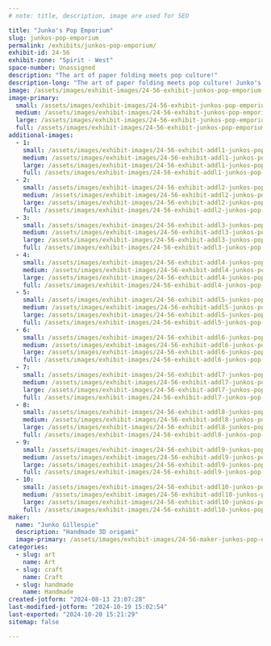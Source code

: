 ```yaml
---
# note: title, description, image are used for SEO

title: "Junko's Pop Emporium"
slug: junkos-pop-emporium
permalink: /exhibits/junkos-pop-emporium/
exhibit-id: 24-56
exhibit-zone: "Spirit - West"
space-number: Unassigned
description: "The art of paper folding meets pop culture!"
description-long: "The art of paper folding meets pop culture! Junko's Pop Emporium showcases the art of 3D origami in forms ranging from dragons to birds to movie and tv show characters! Come shop these one-of-a-kind paper sculptures, or just meet the artist and learn about 3D origami!"
image: /assets/images/exhibit-images/24-56-exhibit-junkos-pop-emporium-000-11225422-950614711656882-712807065031903800-o-large.jpg
image-primary: 
  small: /assets/images/exhibit-images/24-56-exhibit-junkos-pop-emporium-000-11225422-950614711656882-712807065031903800-o-small.jpg
  medium: /assets/images/exhibit-images/24-56-exhibit-junkos-pop-emporium-000-11225422-950614711656882-712807065031903800-o-medium.jpg
  large: /assets/images/exhibit-images/24-56-exhibit-junkos-pop-emporium-000-11225422-950614711656882-712807065031903800-o-large.jpg
  full: /assets/images/exhibit-images/24-56-exhibit-junkos-pop-emporium-000-11225422-950614711656882-712807065031903800-o-full.jpg
additional-images: 
  - 1:
    small: /assets/images/exhibit-images/24-56-exhibit-addl1-junkos-pop-emporium-14409928-1198816133503404-6054715340711696141-o-small.jpg
    medium: /assets/images/exhibit-images/24-56-exhibit-addl1-junkos-pop-emporium-14409928-1198816133503404-6054715340711696141-o-medium.jpg
    large: /assets/images/exhibit-images/24-56-exhibit-addl1-junkos-pop-emporium-14409928-1198816133503404-6054715340711696141-o-large.jpg
    full: /assets/images/exhibit-images/24-56-exhibit-addl1-junkos-pop-emporium-14409928-1198816133503404-6054715340711696141-o-full.jpg
  - 2:
    small: /assets/images/exhibit-images/24-56-exhibit-addl2-junkos-pop-emporium-311883739-5681870961864543-4793804975677787192-n-small.jpg
    medium: /assets/images/exhibit-images/24-56-exhibit-addl2-junkos-pop-emporium-311883739-5681870961864543-4793804975677787192-n-medium.jpg
    large: /assets/images/exhibit-images/24-56-exhibit-addl2-junkos-pop-emporium-311883739-5681870961864543-4793804975677787192-n-large.jpg
    full: /assets/images/exhibit-images/24-56-exhibit-addl2-junkos-pop-emporium-311883739-5681870961864543-4793804975677787192-n-full.jpg
  - 3:
    small: /assets/images/exhibit-images/24-56-exhibit-addl3-junkos-pop-emporium-312656562-5700619533323019-5322488458409365855-n-small.jpg
    medium: /assets/images/exhibit-images/24-56-exhibit-addl3-junkos-pop-emporium-312656562-5700619533323019-5322488458409365855-n-medium.jpg
    large: /assets/images/exhibit-images/24-56-exhibit-addl3-junkos-pop-emporium-312656562-5700619533323019-5322488458409365855-n-large.jpg
    full: /assets/images/exhibit-images/24-56-exhibit-addl3-junkos-pop-emporium-312656562-5700619533323019-5322488458409365855-n-full.jpg
  - 4:
    small: /assets/images/exhibit-images/24-56-exhibit-addl4-junkos-pop-emporium-372820737-6708023855915910-3402562209933750997-n-small.jpg
    medium: /assets/images/exhibit-images/24-56-exhibit-addl4-junkos-pop-emporium-372820737-6708023855915910-3402562209933750997-n-medium.jpg
    large: /assets/images/exhibit-images/24-56-exhibit-addl4-junkos-pop-emporium-372820737-6708023855915910-3402562209933750997-n-large.jpg
    full: /assets/images/exhibit-images/24-56-exhibit-addl4-junkos-pop-emporium-372820737-6708023855915910-3402562209933750997-n-full.jpg
  - 5:
    small: /assets/images/exhibit-images/24-56-exhibit-addl5-junkos-pop-emporium-448984960-7934210123297271-1631507777024473611-n-small.jpg
    medium: /assets/images/exhibit-images/24-56-exhibit-addl5-junkos-pop-emporium-448984960-7934210123297271-1631507777024473611-n-medium.jpg
    large: /assets/images/exhibit-images/24-56-exhibit-addl5-junkos-pop-emporium-448984960-7934210123297271-1631507777024473611-n-large.jpg
    full: /assets/images/exhibit-images/24-56-exhibit-addl5-junkos-pop-emporium-448984960-7934210123297271-1631507777024473611-n-full.jpg
  - 6:
    small: /assets/images/exhibit-images/24-56-exhibit-addl6-junkos-pop-emporium-58694181-2285329448185395-560516235972837376-n-small.jpg
    medium: /assets/images/exhibit-images/24-56-exhibit-addl6-junkos-pop-emporium-58694181-2285329448185395-560516235972837376-n-medium.jpg
    large: /assets/images/exhibit-images/24-56-exhibit-addl6-junkos-pop-emporium-58694181-2285329448185395-560516235972837376-n-large.jpg
    full: /assets/images/exhibit-images/24-56-exhibit-addl6-junkos-pop-emporium-58694181-2285329448185395-560516235972837376-n-full.jpg
  - 7:
    small: /assets/images/exhibit-images/24-56-exhibit-addl7-junkos-pop-emporium-img-7498-small.JPG
    medium: /assets/images/exhibit-images/24-56-exhibit-addl7-junkos-pop-emporium-img-7498-medium.JPG
    large: /assets/images/exhibit-images/24-56-exhibit-addl7-junkos-pop-emporium-img-7498-large.JPG
    full: /assets/images/exhibit-images/24-56-exhibit-addl7-junkos-pop-emporium-img-7498-full.JPG
  - 8:
    small: /assets/images/exhibit-images/24-56-exhibit-addl8-junkos-pop-emporium-img-8112-small.JPG
    medium: /assets/images/exhibit-images/24-56-exhibit-addl8-junkos-pop-emporium-img-8112-medium.JPG
    large: /assets/images/exhibit-images/24-56-exhibit-addl8-junkos-pop-emporium-img-8112-large.JPG
    full: /assets/images/exhibit-images/24-56-exhibit-addl8-junkos-pop-emporium-img-8112-full.JPG
  - 9:
    small: /assets/images/exhibit-images/24-56-exhibit-addl9-junkos-pop-emporium-img-9396-small.JPG
    medium: /assets/images/exhibit-images/24-56-exhibit-addl9-junkos-pop-emporium-img-9396-medium.JPG
    large: /assets/images/exhibit-images/24-56-exhibit-addl9-junkos-pop-emporium-img-9396-large.JPG
    full: /assets/images/exhibit-images/24-56-exhibit-addl9-junkos-pop-emporium-img-9396-full.JPG
  - 10:
    small: /assets/images/exhibit-images/24-56-exhibit-addl10-junkos-pop-emporium-img-9398-small.JPG
    medium: /assets/images/exhibit-images/24-56-exhibit-addl10-junkos-pop-emporium-img-9398-medium.JPG
    large: /assets/images/exhibit-images/24-56-exhibit-addl10-junkos-pop-emporium-img-9398-large.JPG
    full: /assets/images/exhibit-images/24-56-exhibit-addl10-junkos-pop-emporium-img-9398-full.JPG
maker: 
  name: "Junko Gillespie"
  description: "Handmade 3D origami"
  image-primary: /assets/images/exhibit-images/24-56-maker-junkos-pop-emporium-20171020-192443-medium.jpg
categories: 
  - slug: art
    name: Art
  - slug: craft
    name: Craft
  - slug: handmade
    name: Handmade
created-jotform: "2024-08-13 23:07:28"
last-modified-jotform: "2024-10-19 15:02:54"
last-exported: "2024-10-20 15:21:29"
sitemap: false

---
```

